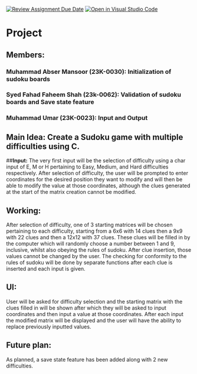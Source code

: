 [![Review Assignment Due Date](https://classroom.github.com/assets/deadline-readme-button-24ddc0f5d75046c5622901739e7c5dd533143b0c8e959d652212380cedb1ea36.svg)](https://classroom.github.com/a/j0WbCUcA)
[![Open in Visual Studio Code](https://classroom.github.com/assets/open-in-vscode-718a45dd9cf7e7f842a935f5ebbe5719a5e09af4491e668f4dbf3b35d5cca122.svg)](https://classroom.github.com/online_ide?assignment_repo_id=13059247&assignment_repo_type=AssignmentRepo)
# Project

## Members:

### Muhammad Abser Mansoor (23K-0030): Initialization of sudoku boards
### Syed Fahad Faheem Shah (23k-0062): Validation of sudoku boards and Save state feature
### Muhammad Umar (23K-0023): Input and Output

## Main Idea: Create a Sudoku game with multiple difficulties using C.

##**Input:**
The very first input will be the selection of difficulty using a char input of E, M or H pertaining to Easy, Medium, and Hard difficulties respectively.
After selection of difficulty, the user will be prompted to enter coordinates for the desired position they want to modify and will then be able to modify the value at those coordinates, although the clues generated at the start of the matrix creation cannot be modified.

## Working:

After selection of difficulty, one of 3 starting matrices will be chosen pertaining to each difficulty, starting from a 6x6 with 14 clues then a 9x9 with 22 clues and then a 12x12 with 37 clues. These clues will be filled in by the computer which will randomly choose a number between 1 and 9, inclusive, whilst also obeying the rules of sudoku. After clue insertion, those values cannot be changed by the user. The checking for conformity to the rules of sudoku will be done by separate functions after each clue is inserted and each input is given.
## UI: 
User will be asked for difficulty selection and the starting matrix with the clues filled in will be shown after which they will be asked to input coordinates and then input a value at those coordinates. After each input the modified matrix will be displayed and the user will have the ability to replace previously inputted values.

## Future plan:
As planned, a save state feature has been added along with 2 new difficulties.
